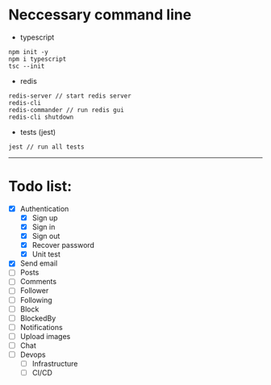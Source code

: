 # Neccessary command line
- typescript
```
npm init -y
npm i typescript
tsc --init
```
- redis
```
redis-server // start redis server
redis-cli
redis-commander // run redis gui
redis-cli shutdown
```
- tests (jest)
```
jest // run all tests
```
---
# Todo list:
- [x] Authentication
  - [x] Sign up
  - [x] Sign in
  - [x] Sign out
  - [x] Recover password
  - [x] Unit test
- [x] Send email
- [ ] Posts
- [ ] Comments
- [ ] Follower
- [ ] Following
- [ ] Block
- [ ] BlockedBy
- [ ] Notifications
- [ ] Upload images
- [ ] Chat
- [ ] Devops
    - [ ] Infrastructure
    - [ ] CI/CD